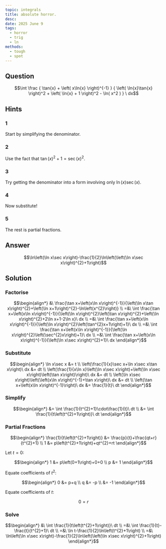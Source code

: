 ```yaml
---
topic: integrals
title: absolute horror.
desc: 
date: 2025 June 9
tags:
  - horror
  - trig
  - ln
methods:
  - tough
  - spot
---
```



## Question
```math
\int
  \frac
    { \tan{x} + \left( x\ln{x} \right)^{-1} }
    {
      \left( \ln{x}\tan{x} \right)^2 +
      \left( \ln{x} + 1 \right)^2 -
      \ln( x^2 )
    }
\ dx
```


## Hints

### 1
Start by simplifying the denominator.

### 2
Use the fact that $\tan(x)^2 + 1 = \sec(x)^2$.

### 3
Try getting the denominator into a form involving only $\ln(x)\sec(x)$.

### 4
Now substitute!

### 5
The rest is partial fractions.


## Answer
```math
\ln\left(\ln x\sec x\right)-\frac{1}{2}\ln\left(\left(\ln x\sec x\right)^{2}+1\right)
```


## Solution

### Factorise
```math
\begin{align*}
  &\ \frac{\tan x+\left(x\ln x\right)^{-1}}{\left(\ln x\tan x\right)^{2}+\left(\ln x+1\right)^{2}-\ln\left(x^{2}\right)}
  \\ =&\ \int \frac{\tan x+\left(x\ln x\right)^{-1}}{\left(\ln x\right)^{2}\left(\tan x\right)^{2}+\left(\ln x\right)^{2}+2\ln x+1-2\ln x}\ dx
  \\ =&\ \int \frac{\tan x+\left(x\ln x\right)^{-1}}{\left(\ln x\right)^{2}\left(\tan^{2}x+1\right)+1}\ dx
  \\ =&\ \int \frac{\tan x+\left(x\ln x\right)^{-1}}{\left(\ln x\right)^{2}\left(\sec^{2}x\right)+1}\ dx
  \\ =&\ \int \frac{\tan x+\left(x\ln x\right)^{-1}}{\left(\ln x\sec x\right)^{2}+1}\ dx
\end{align*}
```

### Substitute
```math
\begin{align*}
  \ln x\sec x &= t
  \\ \left(\frac{1}{x}\sec x+\ln x\sec x\tan x\right)\ dx &= dt
  \\ \left(\frac{1}{x\ln x}\left(\ln x\sec x\right)+\left(\ln x\sec x\right)\left(\tan x\right)\right)\ dx &= dt
  \\ \left(\ln x\sec x\right)\left(\left(x\ln x\right)^{-1}+\tan x\right)\ dx &= dt
  \\ \left(\tan x+\left(x\ln x\right)^{-1}\right)\ dx &= \frac{1}{t}\ dt
\end{align*}
```

### Simplify
```math
\begin{align*}
  &= \int \frac{1}{t^{2}+1}\cdot\frac{1}{t}\ dt
  \\ &= \int \frac{1}{t\left(t^{2}+1\right)}\ dt
\end{align*}
```

### Partial Fractions
```math
\begin{align*}
  \frac{1}{t\left(t^{2}+1\right)} &= \frac{p}{t}+\frac{qt+r}{t^{2}+1}
  \\ 1 &= p\left(t^{2}+1\right)+qt^{2}+rt
\end{align*}
```

Let $t = 0$:

```math
\begin{align*}
  1 &= p\left(0+1\right)+0+0
  \\ p &= 1
\end{align*}
```

Equate coefficients of $t^2$:

```math
\begin{align*}
  0 &= p+q
  \\ q &= -p
  \\   &= -1
\end{align*}
```

Equate coefficients of $t$:

```math
0 = r
```

### Solve
```math
\begin{align*}
  &\ \int \frac{1}{t\left(t^{2}+1\right)}\ dt
  \\ =&\ \int \frac{1}{t}-\frac{t}{t^{2}+1}\ dt
  \\ =&\ \ln t-\frac{1}{2}\ln\left(t^{2}+1\right)
  \\ =&\ \ln\left(\ln x\sec x\right)-\frac{1}{2}\ln\left(\left(\ln x\sec x\right)^{2}+1\right)
\end{align*}
```

